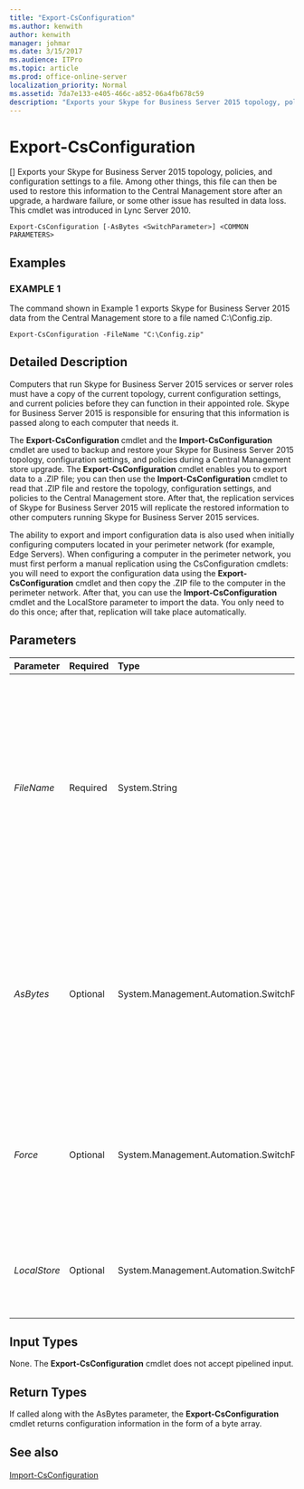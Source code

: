 ```yaml
---
title: "Export-CsConfiguration"
ms.author: kenwith
author: kenwith
manager: johmar
ms.date: 3/15/2017
ms.audience: ITPro
ms.topic: article
ms.prod: office-online-server
localization_priority: Normal
ms.assetid: 7da7e133-e405-466c-a852-06a4fb678c59
description: "Exports your Skype for Business Server 2015 topology, policies, and configuration settings to a file. Among other things, this file can then be used to restore this information to the Central Management store after an upgrade, a hardware failure, or some other issue has resulted in data loss. This cmdlet was introduced in Lync Server 2010."
---
```


# Export-CsConfiguration
[]
Exports your Skype for Business Server 2015 topology, policies, and configuration settings to a file. Among other things, this file can then be used to restore this information to the Central Management store after an upgrade, a hardware failure, or some other issue has resulted in data loss. This cmdlet was introduced in Lync Server 2010.
  
```
Export-CsConfiguration [-AsBytes <SwitchParameter>] <COMMON PARAMETERS>

```

## Examples

### EXAMPLE 1

The command shown in Example 1 exports Skype for Business Server 2015 data from the Central Management store to a file named C:\Config.zip. 
  
```
Export-CsConfiguration -FileName "C:\Config.zip"
```

## Detailed Description

Computers that run Skype for Business Server 2015 services or server roles must have a copy of the current topology, current configuration settings, and current policies before they can function in their appointed role. Skype for Business Server 2015 is responsible for ensuring that this information is passed along to each computer that needs it. 
  
The **Export-CsConfiguration** cmdlet and the **Import-CsConfiguration** cmdlet are used to backup and restore your Skype for Business Server 2015 topology, configuration settings, and policies during a Central Management store upgrade. The **Export-CsConfiguration** cmdlet enables you to export data to a .ZIP file; you can then use the **Import-CsConfiguration** cmdlet to read that .ZIP file and restore the topology, configuration settings, and policies to the Central Management store. After that, the replication services of Skype for Business Server 2015 will replicate the restored information to other computers running Skype for Business Server 2015 services.
  
The ability to export and import configuration data is also used when initially configuring computers located in your perimeter network (for example, Edge Servers). When configuring a computer in the perimeter network, you must first perform a manual replication using the CsConfiguration cmdlets: you will need to export the configuration data using the **Export-CsConfiguration** cmdlet and then copy the .ZIP file to the computer in the perimeter network. After that, you can use the **Import-CsConfiguration** cmdlet and the LocalStore parameter to import the data. You only need to do this once; after that, replication will take place automatically.
  
## Parameters

|**Parameter**|**Required**|**Type**|**Description**|
|:-----|:-----|:-----|:-----|
| _FileName_ <br/> |Required  <br/> |System.String  <br/> |Path to the .ZIP file to be created when you run the **Export-CsConfiguration** cmdlet. For example: `-FileName "C:\Config.zip"`. Note that you must include either the FileName or the AsBytes parameters, but not both, when calling the **Export-CsConfiguration** cmdlet. <br/> |
| _AsBytes_ <br/> |Optional  <br/> |System.Management.Automation.SwitchParameter  <br/> |Returns topology information as a byte array; the returned data must then be stored in a variable in order to be used by the **Import-CsConfiguration** cmdlet. You cannot use both AsBytes and FileName in the same command. <br/> |
| _Force_ <br/> |Optional  <br/> |System.Management.Automation.SwitchParameter  <br/> |Suppresses the display of any non-fatal error message that might occur when running the command. To set the Force parameter to True use this syntax:  <br/>  `-Force:$True` <br/> |
| _LocalStore_ <br/> |Optional  <br/> |System.Management.Automation.SwitchParameter  <br/> |Retrieves the configuration data from the local computer rather than from the Central Management store itself.  <br/> |
   
## Input Types

None. The **Export-CsConfiguration** cmdlet does not accept pipelined input.
  
## Return Types

If called along with the AsBytes parameter, the **Export-CsConfiguration** cmdlet returns configuration information in the form of a byte array.
  
## See also

#### 

[Import-CsConfiguration](import-csconfiguration.md)

